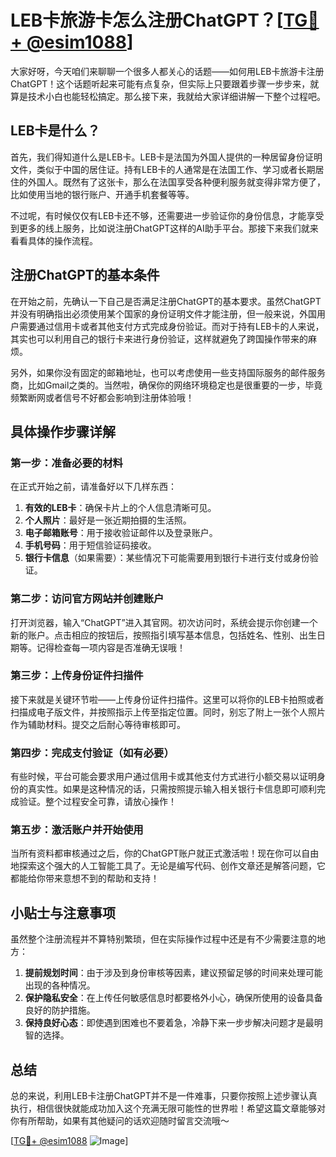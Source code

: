 # LEB卡旅游卡怎么注册ChatGPT？[[TG💪+ @esim1088](https://t.me/s/esim1088)]

大家好呀，今天咱们来聊聊一个很多人都关心的话题——如何用LEB卡旅游卡注册ChatGPT！这个话题听起来可能有点复杂，但实际上只要跟着步骤一步步来，就算是技术小白也能轻松搞定。那么接下来，我就给大家详细讲解一下整个过程吧。

## LEB卡是什么？

首先，我们得知道什么是LEB卡。LEB卡是法国为外国人提供的一种居留身份证明文件，类似于中国的居住证。持有LEB卡的人通常是在法国工作、学习或者长期居住的外国人。既然有了这张卡，那么在法国享受各种便利服务就变得非常方便了，比如使用当地的银行账户、开通手机套餐等等。

不过呢，有时候仅仅有LEB卡还不够，还需要进一步验证你的身份信息，才能享受到更多的线上服务，比如说注册ChatGPT这样的AI助手平台。那接下来我们就来看看具体的操作流程。

## 注册ChatGPT的基本条件

在开始之前，先确认一下自己是否满足注册ChatGPT的基本要求。虽然ChatGPT并没有明确指出必须使用某个国家的身份证明文件才能注册，但一般来说，外国用户需要通过信用卡或者其他支付方式完成身份验证。而对于持有LEB卡的人来说，其实也可以利用自己的银行卡来进行身份验证，这样就避免了跨国操作带来的麻烦。

另外，如果你没有固定的邮箱地址，也可以考虑使用一些支持国际服务的邮件服务商，比如Gmail之类的。当然啦，确保你的网络环境稳定也是很重要的一步，毕竟频繁断网或者信号不好都会影响到注册体验哦！

## 具体操作步骤详解

### 第一步：准备必要的材料

在正式开始之前，请准备好以下几样东西：

1. **有效的LEB卡**：确保卡片上的个人信息清晰可见。
2. **个人照片**：最好是一张近期拍摄的生活照。
3. **电子邮箱账号**：用于接收验证邮件以及登录账户。
4. **手机号码**：用于短信验证码接收。
5. **银行卡信息**（如果需要）：某些情况下可能需要用到银行卡进行支付或身份验证。

### 第二步：访问官方网站并创建账户

打开浏览器，输入“ChatGPT”进入其官网。初次访问时，系统会提示你创建一个新的账户。点击相应的按钮后，按照指引填写基本信息，包括姓名、性别、出生日期等。记得检查每一项内容是否准确无误哦！

### 第三步：上传身份证件扫描件

接下来就是关键环节啦——上传身份证件扫描件。这里可以将你的LEB卡拍照或者扫描成电子版文件，并按照指示上传至指定位置。同时，别忘了附上一张个人照片作为辅助材料。提交之后耐心等待审核即可。

### 第四步：完成支付验证（如有必要）

有些时候，平台可能会要求用户通过信用卡或其他支付方式进行小额交易以证明身份的真实性。如果是这种情况的话，只需按照提示输入相关银行卡信息即可顺利完成验证。整个过程安全可靠，请放心操作！

### 第五步：激活账户并开始使用

当所有资料都审核通过之后，你的ChatGPT账户就正式激活啦！现在你可以自由地探索这个强大的人工智能工具了。无论是编写代码、创作文章还是解答问题，它都能给你带来意想不到的帮助和支持！

## 小贴士与注意事项

虽然整个注册流程并不算特别繁琐，但在实际操作过程中还是有不少需要注意的地方：

1. **提前规划时间**：由于涉及到身份审核等因素，建议预留足够的时间来处理可能出现的各种情况。
2. **保护隐私安全**：在上传任何敏感信息时都要格外小心，确保所使用的设备具备良好的防护措施。
3. **保持良好心态**：即使遇到困难也不要着急，冷静下来一步步解决问题才是最明智的选择。

## 总结

总的来说，利用LEB卡注册ChatGPT并不是一件难事，只要你按照上述步骤认真执行，相信很快就能成功加入这个充满无限可能性的世界啦！希望这篇文章能够对你有所帮助，如果有其他疑问的话欢迎随时留言交流哦～

[[TG💪+ @esim1088](https://t.me/s/esim1088) ![Image](https://i.postimg.cc/4NQfJmqS/Snipaste-2025-05-13-00-14-12.png)]